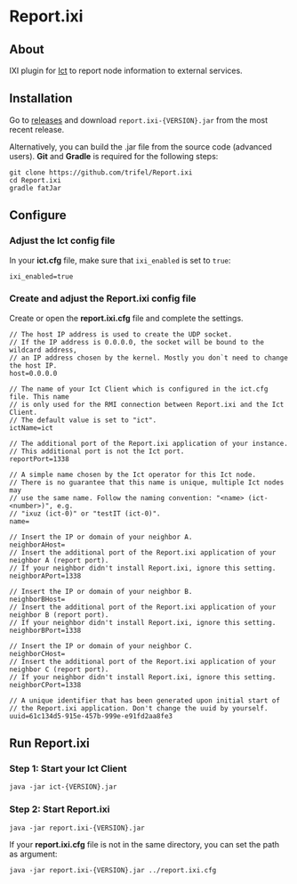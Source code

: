# Report.ixi

## About

IXI plugin for [Ict](https://github.com/iotaledger/ict) to report node information to external services. 


## Installation

Go to [releases](https://github.com/trifel/Report.ixi/releases) and download `report.ixi-{VERSION}.jar` from the most recent release. 

Alternatively, you can build the .jar file from the source code (advanced users). **Git** and **Gradle** is required for the following steps:
```shell
git clone https://github.com/trifel/Report.ixi
cd Report.ixi
gradle fatJar
```

## Configure

### Adjust the Ict config file

In your **ict.cfg** file, make sure that `ixi_enabled` is set to `true`:

```
ixi_enabled=true
```

### Create and adjust the Report.ixi config file

Create or open the **report.ixi.cfg** file and complete the settings.

```
// The host IP address is used to create the UDP socket. 
// If the IP address is 0.0.0.0, the socket will be bound to the wildcard address, 
// an IP address chosen by the kernel. Mostly you don`t need to change the host IP.
host=0.0.0.0

// The name of your Ict Client which is configured in the ict.cfg file. This name
// is only used for the RMI connection between Report.ixi and the Ict Client.
// The default value is set to "ict".
ictName=ict

// The additional port of the Report.ixi application of your instance. 
// This additional port is not the Ict port.
reportPort=1338

// A simple name chosen by the Ict operator for this Ict node.
// There is no guarantee that this name is unique, multiple Ict nodes may
// use the same name. Follow the naming convention: "<name> (ict-<number>)", e.g. 
// "ixuz (ict-0)" or "testIT (ict-0)".
name=

// Insert the IP or domain of your neighbor A.
neighborAHost=
// Insert the additional port of the Report.ixi application of your neighbor A (report port). 
// If your neighbor didn't install Report.ixi, ignore this setting.
neighborAPort=1338

// Insert the IP or domain of your neighbor B.
neighborBHost=
// Insert the additional port of the Report.ixi application of your neighbor B (report port). 
// If your neighbor didn't install Report.ixi, ignore this setting.
neighborBPort=1338

// Insert the IP or domain of your neighbor C.
neighborCHost=
// Insert the additional port of the Report.ixi application of your neighbor C (report port). 
// If your neighbor didn't install Report.ixi, ignore this setting.
neighborCPort=1338

// A unique identifier that has been generated upon initial start of
// the Report.ixi application. Don't change the uuid by yourself.
uuid=61c134d5-915e-457b-999e-e91fd2aa8fe3
```

## Run Report.ixi

### Step 1: Start your Ict Client

```shell
java -jar ict-{VERSION}.jar
```

### Step 2: Start Report.ixi

```shell
java -jar report.ixi-{VERSION}.jar
```
If your **report.ixi.cfg** file is not in the same directory, you can set the path as argument:
```shell
java -jar report.ixi-{VERSION}.jar ../report.ixi.cfg
```
